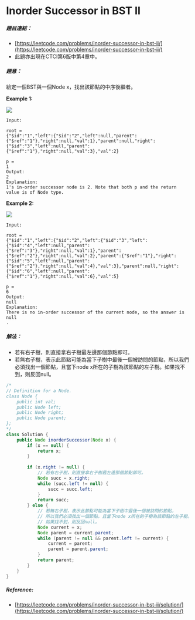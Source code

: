 # Inorder Successor in BST II

##### 題目連結：

* [https://leetcode.com/problems/inorder-successor-in-bst-ii/](https://leetcode.com/problems/inorder-successor-in-bst-ii/)
* 此題亦出現在CTCI第6版中第4章中。

##### 題意：

給定一個BST與一個Node x，找出該節點的中序後繼者。

**Example 1:**

![](https://assets.leetcode.com/uploads/2019/01/23/285_example_1.PNG)

```
Input: 

root = 
{"$id":"1","left":{"$id":"2","left":null,"parent":{"$ref":"1"},"right":null,"val":1},"parent":null,"right":{"$id":"3","left":null,"parent":{"$ref":"1"},"right":null,"val":3},"val":2}

p = 
1
Output: 
2
Explanation: 
1's in-order successor node is 2. Note that both p and the return value is of Node type.
```

**Example 2:**

![](https://assets.leetcode.com/uploads/2019/01/23/285_example_2.PNG)

```
Input: 

root = 
{"$id":"1","left":{"$id":"2","left":{"$id":"3","left":{"$id":"4","left":null,"parent":{"$ref":"3"},"right":null,"val":1},"parent":{"$ref":"2"},"right":null,"val":2},"parent":{"$ref":"1"},"right":{"$id":"5","left":null,"parent":{"$ref":"2"},"right":null,"val":4},"val":3},"parent":null,"right":{"$id":"6","left":null,"parent":{"$ref":"1"},"right":null,"val":6},"val":5}

p = 
6
Output: 
null
Explanation: 
There is no in-order successor of the current node, so the answer is 
null
.
```

##### 解法：

* 若有右子樹，則直接拿右子樹最左邊那個節點即可。
* 若無右子樹，表示此節點可能為當下子樹中最後一個被訪問的節點，所以我們必須找出一個節點，且當下node x所在的子樹為該節點的左子樹。如果找不到，則反回null。

```java
/*
// Definition for a Node.
class Node {
    public int val;
    public Node left;
    public Node right;
    public Node parent;
};
*/
class Solution {
    public Node inorderSuccessor(Node x) {
        if (x == null) {
            return x;
        }
        
        if (x.right != null) {
            // 若有右子樹，則直接拿右子樹最左邊那個節點即可。
            Node succ = x.right;
            while (succ.left != null) {
                succ = succ.left;
            }
            return succ;
        } else {
            // 若無右子樹，表示此節點可能為當下子樹中最後一個被訪問的節點，
            // 所以我們必須找出一個節點，且當下node x所在的子樹為該節點的左子樹。
            // 如果找不到，則反回null。
            Node current = x;
            Node parent = current.parent;
            while (parent != null && parent.left != current) {
                current = parent;
                parent = parent.parent;
            }
            return parent;
        }
    }
}
```

##### Reference:

* [https://leetcode.com/problems/inorder-successor-in-bst-ii/solution/](https://leetcode.com/problems/inorder-successor-in-bst-ii/solution/)



